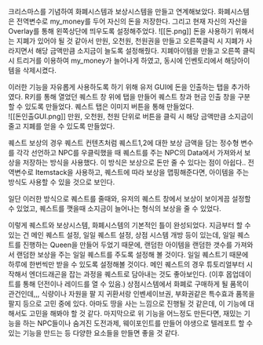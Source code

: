 크리스마스를 기념하여 화폐시스템과 보상시스템을 만들고 연계해보았다.
화폐시스템은 전역변수로 my_money를 두어 자신의 돈을 저장한다.
그리고 현재 자신의 자산을 Overlay를 통해 왼쪽상단에 띄우도록 설정해주었다.
![[돈.png]]
돈을 사용하기 위해서는 지폐가 있어야 될 것 같아서 만원, 오천원, 천원권을 만들고 오른쪽클릭 시 지폐가 사라지면서 해당 금액만큼 소지금이 늘도록 설정해줬다.
지폐아이템을 만들고 오른쪽 클릭 시 트리거를 이용하여 my_money가 늘어나게 하였고, 동시에 인벤토리에서 해당아이템을 삭제시켰다.

이러한 기능을 자유롭게 사용하도록 하기 위해 유저 GUI에 돈을 인출하는 탭을 추가하였다. R키를 통해 열었던 퀘스트 창 위에 탭을 만들어 퀘스트 창과 현금 인출 창을 구분할 수 있도록 만들었다. 퀘스트 탭은 이미지 버튼을 통해 만들었다.  
![[돈인출GUI.png]]
만원, 오천원, 천원 단위로 버튼을 클릭 시 해당 금액만큼 소지금이 줄고 지폐를 얻을 수 있도록 만들었다.

퀘스트 보상의 경우 퀘스트 컨텐츠처럼 퀘스트1,2에 대한 보상 금액을 담는 정수형 변수를 각각 선언하고 NPC를 우클릭했을 때 퀘스트를 주는 NPC의 Data에서 가져와서 보상을 저장하는 방식을 사용했다.
이 방식은 보상으로 돈만 줄 수 있다는 점이 아쉽다.. 전역변수로 Itemstack을 사용하고, 퀘스트에 따라 보상을 맵핑해준다면, 아이템을 주는 방식도 사용할 수 있을 것으로 보인다.

일단 이러한 방식으로 퀘스트를 줄때와, 유저의 퀘스트 창에서 보상이 보이게끔 설정할 수 있었고, 퀘스트를 깻을때 소지금이 늘어나는 형식의 보상을 줄 수 있었다.

이렇게 퀘스트와 보상시스템, 화폐시스템의 기본적인 틀이 완성되었다. 지금부터 할 수 있는 건 메인 퀘스트 설정, 일일 퀘스트 설정, 상점 시스템 개방 등이 있는데, 일일 퀘스트를 진행하는 Queen을 만들어 두었기 때문에, 랜덤한 아이템을 랜덤한 갯수를 가져와서 랜덤한 보상을 주는 일일 퀘스트를 주도록 설정해 볼 것이다. 
일일 퀘스트기 때문에 하루에 한번씩만 받을 수 있도록 설정해볼 것이다.
메인 퀘스트의 경우 튜토리얼부터 시작해서 엔더드래곤을 잡는 과정을 퀘스트로 담아내는 것도 좋아보인다.
(이후 몹업데이트를 통해 던전이나 레이드를 열 수 있음.)
상점시스템에서 화폐로 구매하게 될 품목이 관건인데,,, 식량이나 자원을 팔 지 귀환서랑 인벤세이브권, 부화권같은 특수효과 품목을 팔지 등으로 고민 중에 있다. 아마도 땅을 사는 느낌으로 진행될 것 같은데, 이 기능에 대해서도 고민을 해봐야 할 것 같다.
마지막으로 위 기능을 어느정도 만든다면, 재밌는 기능을 하는 NPC들이나 숨겨진 도전과제, 웨이포인트를 만들어 야생으로 텔레포트 할 수 있는 기능을 만드는 등 다양한 요소들을 만들면 좋을 것 같다.